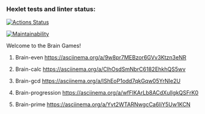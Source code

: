 ### Hexlet tests and linter status:
[![Actions Status](https://github.com/MarieMiatova/frontend-project-44/actions/workflows/hexlet-check.yml/badge.svg)](https://github.com/MarieMiatova/frontend-project-44/actions)

[![Maintainability](https://api.codeclimate.com/v1/badges/7a6d5628888bd1a6fedc/maintainability)](https://codeclimate.com/github/MarieMiatova/frontend-project-44/maintainability)


Welcome to the Brain Games!

1. Brain-even
   https://asciinema.org/a/9w8pr7MEBzor6GVv3Ktzn3eNR

2. Brain-calc
   https://asciinema.org/a/ClhOsdSmNbrC6182EhkhQS5wv

3. Brain-gcd
   https://asciinema.org/a/IShEoP1odd7qkGqw05YrNIe2U

4. Brain-progression
   https://asciinema.org/a/wfFlKArLb8ACdXulIgkQSFrK0

5. Brain-prime
   https://asciinema.org/a/Yvt2WTARNwgcCa6IiY5Uw1KCN   
